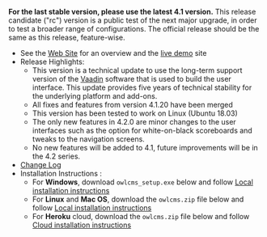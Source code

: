 **For the last stable version, please use the latest 4.1 version.**  This release candidate ("rc") version is a public test of the next major upgrade, in order to test a broader range of configurations. The official release should be the same as this release, feature-wise.

- See the [Web Site](https://jflamy.github.io/owlcms4/#) for an overview and the [live demo](https://jflamy.github.io/owlcms4/#/?id=demo) site
- Release Highlights: 
  - This version is a technical update to use the long-term support version of the [Vaadin](https://vaadin.com/) software that is used to build the user interface.  This update provides five years of technical stability for the underlying platform and add-ons.
  - All fixes and features from version 4.1.20 have been merged
  - This version has been tested to work on Linux (Ubuntu 18.03)
  - The only new features in 4.2.0 are minor changes to the user interfaces such as the option for white-on-black scoreboards and tweaks to the navigation screens.
  - No new features will be added to 4.1, future improvements will be in the 4.2 series.
- [Change Log](https://github.com/jflamy/owlcms4/issues?q=is%3Aissue+is%3Aclosed+sort%3Aupdated-desc)
- Installation Instructions :
  - For **Windows**, download `owlcms_setup.exe` below and follow [Local installation instructions](https://jflamy.github.io/owlcms4/#/LocalSetup.md) 
  - For **Linux** and **Mac OS**, download the `owlcms.zip` file below and follow [Local installation instructions](https://jflamy.github.io/owlcms4/#/LocalSetup.md) 
  - For **Heroku** cloud, download the `owlcms.zip` file below and follow [Cloud installation instructions](https://jflamy.github.io/owlcms4/#/Heroku.md)

